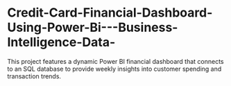 # Credit-Card-Financial-Dashboard-Using-Power-Bi---Business-Intelligence-Data-
This project features a dynamic Power BI financial dashboard that connects to an SQL database to provide weekly insights into customer spending and transaction trends.
